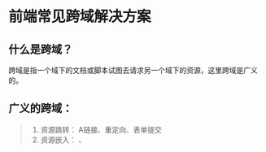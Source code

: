 # 前端常见跨域解决方案

## 什么是跨域？
跨域是指一个域下的文档或脚本试图去请求另一个域下的资源，这里跨域是广义的。

## 广义的跨域：
> 1. 资源跳转： A链接、重定向、表单提交
> 2. 资源嵌入： <link>、<script>、<img>、<frame>等dom标签，还有样式中background:url()、@font-face()等文件外链
> 3. 脚本请求： js发起的ajax请求、dom和js对象的跨域操作等

其实我们通常所说的跨域是狭义的，是由浏览器同源策略限制的一类请求场景。

## 什么是同源策略？
同源策略/SOP（Same origin policy）是一种约定，由Netscape公司1995年引入浏览器，它是浏览器最核心也最基本的安全功能，如果缺少了同源策略，浏览器很容易受到XSS、CSFR等攻击。所谓同源是指”协议+域名+端口”三者相同，即便两个不同的域名指向同一个ip地址，也非同源。

同源策略限制以下几种行为：
> 1. Cookie、LocalStorage 和 IndexDB 无法读取
> 2. DOM 和 Js对象无法获得
> 3. AJAX 请求不能发送

常见跨域场景


# 跨域解决方案

* 1、 通过jsonp跨域
* 2、 document.domain + iframe跨域
* 3、 location.hash + iframe
* 4、 window.name + iframe跨域
* 5、 postMessage跨域
* 6、 跨域资源共享（CORS）
* 7、 nginx代理跨域
* 8、 nodejs中间件代理跨域
* 9、 WebSocket协议跨域


## 一、 通过jsonp跨域
通常为了减轻web服务器的负载，我们把js、css，img等静态资源分离到另一台独立域名的服务器上，在html页面中再通过相应的标签从不同域名下加载静态资源，而被浏览器允许，基于此原理，我们可以通过动态创建script，再请求一个带参网址实现跨域通信。

1. 原生实现
```
    var script = document.createElement('script');
    script.type = 'text/javascript';
     传参并指定回调执行函数为onBack
    script.src = 'http://www.domain2.com:8080/login?user=admin&callback=onBack';
    document.head.appendChild(script);

    回调执行函数
    function onBack(res) {
        alert(JSON.stringify(res));
    }
```
服务端返回如下（返回时即执行全局函数）：
```
onBack({"status": true, "user": "admin"})
```

2. jquery ajax：
```
$.ajax({
    url: 'http://www.domain2.com:8080/login',
    type: 'get',
    dataType: 'jsonp',  // 请求方式为jsonp
    jsonpCallback: "onBack",    // 自定义回调函数名
    data: {}
});
```

3. vue.js：
```
this.$http.jsonp('http://www.domain2.com:8080/login', {
    params: {},
    jsonp: 'onBack'
}).then((res) => {
    console.log(res);
})
```
后端node.js代码示例：
```
var querystring = require('querystring');
var http = require('http');
var server = http.createServer();

server.on('request', function(req, res) {
    var params = qs.parse(req.url.split('?')[1]);
    var fn = params.callback;

    // jsonp返回设置
    res.writeHead(200, { 'Content-Type': 'text/javascript' });
    res.write(fn + '(' + JSON.stringify(params) + ')');

    res.end();
});

server.listen('8080');
console.log('Server is running at port 8080...');
```
jsonp缺点：只能实现get一种请求。

## 二、 document.domain + iframe跨域
此方案仅限主域相同，子域不同的跨域应用场景。

实现原理：两个页面都通过js强制设置document.domain为基础主域，就实现了同域。

1. 父窗口：(http://www.domain.com/a.html)
```
<iframe id="iframe" src="http://child.domain.com/b.html"></iframe>
<script>
    document.domain = 'domain.com';
    var user = 'admin';
</script>
```

2. 子窗口：(http://child.domain.com/b.html)
```
<script>
    document.domain = 'domain.com';
    // 获取父窗口中变量
    alert('get js data from parent ---> ' + window.parent.user);
</script>
```
## 三、 location.hash + iframe跨域
> 实现原理： a欲与b跨域相互通信，通过中间页c来实现。 三个页面，不同域之间利用iframe的location.hash传值，相同域之间直接js访问来通信。

> 具体实现：A域：a.html -> B域：b.html -> A域：c.html，a与b不同域只能通过hash值单向通信，b与c也不同域也只能单向通信，但c与a同域，所以c可通过parent.parent访问a页面所有对象。

1. a.html：(http://www.domain1.com/a.html)
```

<iframe id="iframe" src="http://www.domain2.com/b.html" style="display:none;"></iframe>
<script>
    var iframe = document.getElementById('iframe');

    // 向b.html传hash值
    setTimeout(function() {
        iframe.src = iframe.src + '#user=admin';
    }, 1000);

    // 开放给同域c.html的回调方法
    function onCallback(res) {
        alert('data from c.html ---> ' + res);
    }
</script>
```

2. b.html：(http://www.domain2.com/b.html)
```
<iframe id="iframe" src="http://www.domain1.com/c.html" style="display:none;"></iframe>
<script>
    var iframe = document.getElementById('iframe');

    // 监听a.html传来的hash值，再传给c.html
    window.onhashchange = function () {
        iframe.src = iframe.src + location.hash;
    };
</script>
```

3. c.html：(http://www.domain1.com/c.html)
```
<script>
    // 监听b.html传来的hash值
    window.onhashchange = function () {
        // 再通过操作同域a.html的js回调，将结果传回
        window.parent.parent.onCallback('hello: ' + location.hash.replace('#user=', ''));
    };
</script>
```
